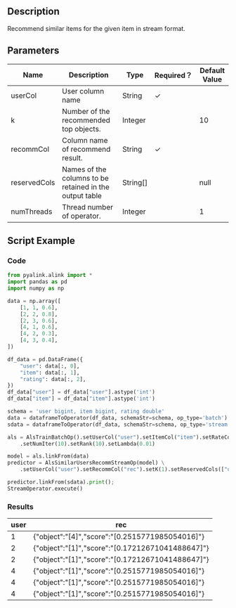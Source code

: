 ## Description
Recommend similar items for the given item in stream format.

## Parameters
| Name | Description | Type | Required？ | Default Value |
| --- | --- | --- | --- | --- |
| userCol | User column name | String | ✓ |  |
| k | Number of the recommended top objects. | Integer |  | 10 |
| recommCol | Column name of recommend result. | String | ✓ |  |
| reservedCols | Names of the columns to be retained in the output table | String[] |  | null |
| numThreads | Thread number of operator. | Integer |  | 1 |

## Script Example
### Code

```python
from pyalink.alink import *
import pandas as pd
import numpy as np

data = np.array([
    [1, 1, 0.6],
    [2, 2, 0.8],
    [2, 3, 0.6],
    [4, 1, 0.6],
    [4, 2, 0.3],
    [4, 3, 0.4],
])

df_data = pd.DataFrame({
    "user": data[:, 0],
    "item": data[:, 1],
    "rating": data[:, 2],
})
df_data["user"] = df_data["user"].astype('int')
df_data["item"] = df_data["item"].astype('int')

schema = 'user bigint, item bigint, rating double'
data = dataframeToOperator(df_data, schemaStr=schema, op_type='batch')
sdata = dataframeToOperator(df_data, schemaStr=schema, op_type='stream')

als = AlsTrainBatchOp().setUserCol("user").setItemCol("item").setRateCol("rating") \
    .setNumIter(10).setRank(10).setLambda(0.01)

model = als.linkFrom(data)
predictor = AlsSimilarUsersRecommStreamOp(model) \
    .setUserCol("user").setRecommCol("rec").setK(1).setReservedCols(["user"])

predictor.linkFrom(sdata).print();
StreamOperator.execute()
```

### Results

user| rec
----|-------
1	|{"object":"[4]","score":"[0.2515771985054016]"}
2	|{"object":"[1]","score":"[0.17212671041488647]"}
2	|{"object":"[1]","score":"[0.17212671041488647]"}
4	|{"object":"[1]","score":"[0.2515771985054016]"}
4	|{"object":"[1]","score":"[0.2515771985054016]"}
4	|{"object":"[1]","score":"[0.2515771985054016]"}
